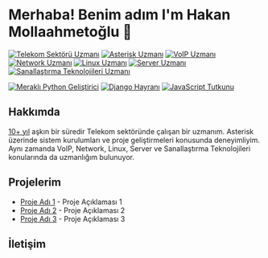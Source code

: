 # Merhaba! Benim adım I'm Hakan Mollaahmetoğlu 👋

[![Telekom Sektörü Uzmanı](https://img.shields.io/badge/Uzman-Telekom%20Sekt%C3%B6r%C3%BC-ff9900?style=for-the-badge&logo=telekom&logoColor=white)](https://www.example.com)
[![Asterisk Uzmanı](https://img.shields.io/badge/Uzman-Asterisk-2C2255?style=for-the-badge&logo=asterisk&logoColor=white)](https://www.example.com)
[![VoIP Uzmanı](https://img.shields.io/badge/Uzman-VoIP-006BA7?style=for-the-badge&logo=voip&logoColor=white)](https://www.example.com)
[![Network Uzmanı](https://img.shields.io/badge/Uzman-Network-0078D7?style=for-the-badge&logo=network&logoColor=white)](https://www.example.com)
[![Linux Uzmanı](https://img.shields.io/badge/Uzman-Linux-000000?style=for-the-badge&logo=linux&logoColor=white)](https://www.example.com)
[![Server Uzmanı](https://img.shields.io/badge/Uzman-Server-008272?style=for-the-badge&logo=server&logoColor=white)](https://www.example.com)
[![Sanallaştırma Teknolojileri Uzmanı](https://img.shields.io/badge/Uzman-Sanalla%C5%9Ft%C4%B1rma-5EBA7D?style=for-the-badge&logo=virtualization&logoColor=white)](https://www.example.com)

[![Meraklı Python Geliştirici](https://img.shields.io/badge/Merakl%C4%B1-Python-3776AB?style=for-the-badge&logo=python&logoColor=white)](https://www.example.com)
[![Django Hayranı](https://img.shields.io/badge/Hayran%C4%B1-Django-092E20?style=for-the-badge&logo=django&logoColor=white)](https://www.example.com)
[![JavaScript Tutkunu](https://img.shields.io/badge/Tutkunu-JavaScript-F7DF1E?style=for-the-badge&logo=javascript&logoColor=black)](https://www.example.com)

## Hakkımda

[10+ yıl](https://www.example.com) aşkın bir süredir Telekom sektöründe çalışan bir uzmanım. Asterisk üzerinde sistem kurulumları ve proje geliştirmeleri konusunda deneyimliyim. Aynı zamanda VoIP, Network, Linux, Server ve Sanallaştırma Teknolojileri konularında da uzmanlığım bulunuyor.

## Projelerim

- [Proje Adı 1](https://www.example.com) - Proje Açıklaması 1
- [Proje Adı 2](https://www.example.com) - Proje Açıklaması 2
- [Proje Adı 3](https://www.example.com) - Proje Açıklaması 3

## İletişim
